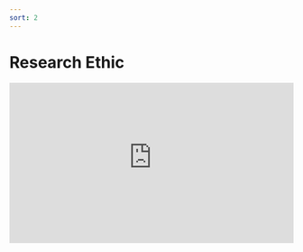 ```yaml
---
sort: 2
---
```


# Research Ethic

<div style="position:relative;padding-bottom:56.25%;">
<iframe src="https://www.youtube-nocookie.com/embed/KadShdGbxqk"
        style="width:100%;height:100%;position:absolute;left:0px;top:0px;" frameborder="0"
        allow="accelerometer; autoplay; clipboard-write; encrypted-media; gyroscope; picture-in-picture" allowfullscreen ></iframe> </div>    
